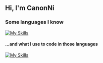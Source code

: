 ## Hi, I'm **CanonNi**

<!-- <a href="https://github.com/anuraghazra/github-readme-stats">
  <img height=200 align="center" src="https://github-readme-stats.vercel.app/api?username=canonnizq&theme=dark" />
</a>
<a href="https://github.com/anuraghazra/convoychat">
  <img height=200 align="center" src="https://github-readme-stats.vercel.app/api/top-langs?username=canonnizq&layout=compact&langs_count=8&card_width=320&theme=dark" />
</a> -->

### Some languages I know
[![My Skills](https://skillicons.dev/icons?i=python,js,lua,html,css)](https://skillicons.dev)
#### ...and what I use to code in those languages
[![My Skills](https://skillicons.dev/icons?i=vscode,pycharm,git)](https://skillicons.dev)